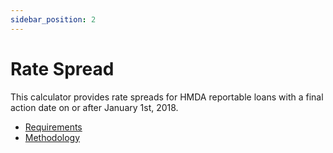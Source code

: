 ```yaml
---
sidebar_position: 2
---
```


# Rate Spread

<p>This calculator provides rate spreads for HMDA reportable loans with a final action date on or after January 1st, 2018.</p>

* <a href="/tools/rate-spread/requirements">Requirements</a>
* <a href="/tools/rate-spread/methodology">Methodology</a>